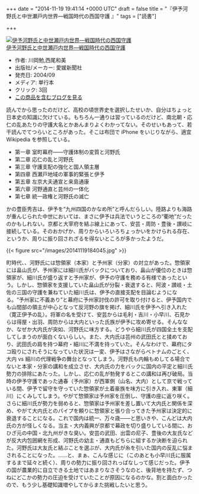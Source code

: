 
+++
date = "2014-11-19 19:41:14 +0000 UTC"
draft = false
title = "『伊予河野氏と中世瀬戸内世界―戦国時代の西国守護 』"
tags = ["読書"]

+++
<div class="hatena-asin-detail"><a href="http://www.amazon.co.jp/exec/obidos/ASIN/4860870255/bestylesnet-22/"><img src="http://ecx.images-amazon.com/images/I/51ZKJE46DPL._SL160_.jpg" class="hatena-asin-detail-image" alt="伊予河野氏と中世瀬戸内世界―戦国時代の西国守護" title="伊予河野氏と中世瀬戸内世界―戦国時代の西国守護"/></a><div class="hatena-asin-detail-info"><a href="http://www.amazon.co.jp/exec/obidos/ASIN/4860870255/bestylesnet-22/">伊予河野氏と中世瀬戸内世界―戦国時代の西国守護</a><ul><li><span class="hatena-asin-detail-label">作者:</span> 川岡勉,西尾和美</li><li><span class="hatena-asin-detail-label">出版社/メーカー:</span> 愛媛新聞社</li><li><span class="hatena-asin-detail-label">発売日:</span> 2004/09</li><li><span class="hatena-asin-detail-label">メディア:</span> 単行本</li><li> <span class="hatena-asin-detail-label">クリック</span>: 3回</li><li><a href="http://d.hatena.ne.jp/asin/4860870255/bestylesnet-22" target="_blank">この商品を含むブログを見る</a></li></ul></div><div class="hatena-asin-detail-foot"></div></div>読んでから思ったのだけど、高校の頃世界史を選択したせいか、自分はちょっと日本史の知識に欠けている。もちろん一通りは習っているのだけど、南北朝・応仁の乱あたりの守護大名とかあんまりよくわかってない。そのせいもあって、若干読んでてつらいところがあった。そこは布団で iPhone をいじりながら、適宜 Wikipedia を参照している。

<ul>
<li>第一章 室町幕府――守護体制の変質と河野氏</li>
<li>第二章 応仁の乱と河野氏</li>
<li>第三章 守護支配の強化と国人領主層</li>
<li>第四章 西瀬戸地域の軍事的緊張と伊予</li>
<li>第五章 左京大夫通宣と来島通康</li>
<li>第六章 河野通直と芸州の一体化</li>
<li>第七章 統一政権と河野氏の滅亡</li>
</ul>かの豊臣秀吉は、伊予を“九州四国のかなめ所”と呼んだらしい。陸路よりも海路が重んじられた中世においては、まさに伊予は兵法でいうところの“衢地”だったのかもしれない。京都と大宰府を結ぶ線上にあって、安芸・周防・豊後・讃岐に接続している。そのおかげか、周りからいろいろちょっかいをかけられる存在、というか、周りに振り回されざるを得ないところが多かったようだ。

{{< figure src="/images/20141119184045.jpg"  >}}

町時代、、河野氏には惣領家（本家）と予州家（分家）の対立があった。惣領家には畠山氏が、予州家には細川氏がバックについており、畠山が優位のときは惣領家が、細川氏が盛り返すと予州家が、伊予の守護を務める有様であったという。しかし、惣領家を支援していた畠山氏が分裂・衰退すると、阿波・讃岐・土佐の三国の守護を兼ねていた細川氏は、伊予の直接支配を目論むようになる。“予州家に不義あり”と幕府に予州家討伐の許可を取り付けると、伊予国内でも山間部の領主が中心となって反河野の旗を掲げ、細川氏を伊予へ引き入れた（寛正伊予の乱）。将軍の名を受けて、安芸からは毛利・吉川・小早川、石見からは得屋・出羽、周防からは大内といった氏族が伊予に攻め寄せる。そんななか、なぜか大内氏が突如、河野氏に味方する。どうやら細川氏が四国全土を支配してしまうのが面白くないらしい。また、大内氏は芸州の武田氏とと揉めており、武田氏の肩を持つ幕府・細川に不満を持っていた。そんなわけで、幕府にタコ殴りにされそうになっていた状況は一変、伊予はさながらベトナムのごとく、大内 vs 細川の代理戦争の舞台となってしまう。河野氏も内輪もめしてる場合でないと本家・分家の講和を成立させ、大内氏の力をバックに国内の平定と細川氏勢力の排除にあたった。しかし、応仁の乱が勃発するとこの講和は再び破局。当時の伊予守護であった通春（予州家）が西軍側（山名、大内）として京で戦っている間、伊予で留守を守っていた惣領家が土着豪族を味方に引き入れ、東軍（細川）にくみしてしまう。やがて惣領家は予州家を圧倒し、守護の座に返り咲く。さらに細川氏が勢力を弱めると、惣領家は予州家を差し置いて大内氏と関係を深め、やがて大内氏とのパイプを頼りに惣領家と張り合ってきた予州家は決定的に衰退することになる。これで国内は統一、万々歳――と思いきや、こんどは大内氏の方が怪しくなる。当主・大内義興が京都で幕政を切り盛りしている間に、おひざ元の中国・北九州がきな臭い。安芸の武田、出雲の尼子、豊後の大友氏などが反大内包囲網を形成、河野氏の幼主・通直もどちらに組するか決断を迫られた。河野氏は大友氏と結ぶことを選ぶが、大内氏が糸を引いた国内の反乱に悩まされることになった。……と、まぁ、こんな感じに（このあとも小早川氏に服属するまで延々と続く）、周りの勢力に振り回されっぱなしって感じだった。伊予の国が農業的に自立できる土地ではあまりなさそうなのと、後背地を持たず、つねにどこかの勢力の圧迫を受けていたことが原因になるのかな。割と面白かったので、もう少し基礎知識増やしてからまた挑戦したいと思う。


